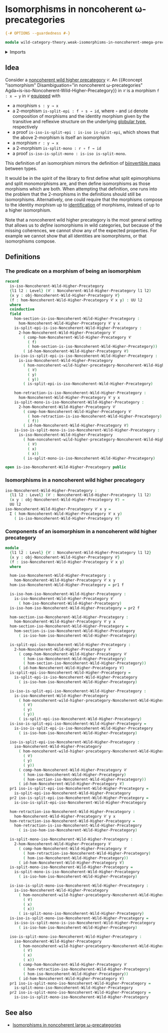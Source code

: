 # Isomorphisms in noncoherent ω-precategories

```agda
{-# OPTIONS --guardedness #-}

module wild-category-theory.weak-isomorphisms-in-noncoherent-omega-precategories where
```

<details><summary>Imports</summary>

```agda
open import foundation.dependent-pair-types
open import foundation.universe-levels

open import wild-category-theory.noncoherent-omega-precategories
```

</details>

## Idea

Consider a
[noncoherent wild higher precategory](wild-category-theory.noncoherent-omega-precategories.md)
`𝒞`. An
{{#concept "isomorphism" Disambiguation="in noncoherent ω-precategories" Agda=is-iso-Noncoherent-Wild-Higher-Precategory}}
in `𝒞` is a morphism `f : x → y` in `𝒞` [equipped](foundation.structure.md) with

- a morphism `s : y → x`
- a $2$-morphism `is-split-epi : f ∘ s → id`, where `∘` and `id` denote
  composition of morphisms and the identity morphism given by the transitive and
  reflexive structure on the underlying
  [globular type](globular-types.globular-types.md), respectively
- a proof `is-iso-is-split-epi : is-iso is-split-epi`, which shows that the
  above $2$-morphism is itself an isomorphism
- a morphism `r : y → x`
- a $2$-morphism `is-split-mono : r ∘ f → id`
- a proof `is-iso-is-split-mono : is-iso is-split-mono`.

This definition of an isomorphism mirrors the definition of
[biinvertible maps](foundation-core.equivalences.md) between types.

It would be in the spirit of the library to first define what split epimorphisms
and split monomorphisms are, and then define isomorphisms as those morphisms
which are both. When attempting that definition, one runs into the problem that
the $2$-morphisms in the definitions should still be isomorphisms.
Alternatively, one could require that the morphisms compose to the identity
morphism up to [identification](foundation-core.identity-types.md) of morphisms,
instead of up to a higher isomorphism.

Note that a noncoherent wild higher precategory is the most general setting that
allows us to _define_ isomorphisms in wild categories, but because of the
missing coherences, we cannot show any of the expected properties. For example
we cannot show that all identities are isomorphisms, or that isomorphisms
compose.

## Definitions

### The predicate on a morphism of being an isomorphism

```agda
record
  is-iso-Noncoherent-Wild-Higher-Precategory
  {l1 l2 : Level} (𝒞 : Noncoherent-Wild-Higher-Precategory l1 l2)
  {x y : obj-Noncoherent-Wild-Higher-Precategory 𝒞}
  (f : hom-Noncoherent-Wild-Higher-Precategory 𝒞 x y) : UU l2
  where
  coinductive
  field
    hom-section-is-iso-Noncoherent-Wild-Higher-Precategory :
      hom-Noncoherent-Wild-Higher-Precategory 𝒞 y x
    is-split-epi-is-iso-Noncoherent-Wild-Higher-Precategory :
      2-hom-Noncoherent-Wild-Higher-Precategory 𝒞
        ( comp-hom-Noncoherent-Wild-Higher-Precategory 𝒞
          ( f)
          ( hom-section-is-iso-Noncoherent-Wild-Higher-Precategory))
        ( id-hom-Noncoherent-Wild-Higher-Precategory 𝒞)
    is-iso-is-split-epi-is-iso-Noncoherent-Wild-Higher-Precategory :
      is-iso-Noncoherent-Wild-Higher-Precategory
        ( hom-noncoherent-wild-higher-precategory-Noncoherent-Wild-Higher-Precategory
          ( 𝒞)
          ( y)
          ( y))
        ( is-split-epi-is-iso-Noncoherent-Wild-Higher-Precategory)

    hom-retraction-is-iso-Noncoherent-Wild-Higher-Precategory :
      hom-Noncoherent-Wild-Higher-Precategory 𝒞 y x
    is-split-mono-is-iso-Noncoherent-Wild-Higher-Precategory :
      2-hom-Noncoherent-Wild-Higher-Precategory 𝒞
        ( comp-hom-Noncoherent-Wild-Higher-Precategory 𝒞
          ( hom-retraction-is-iso-Noncoherent-Wild-Higher-Precategory)
          ( f))
        ( id-hom-Noncoherent-Wild-Higher-Precategory 𝒞)
    is-iso-is-split-mono-is-iso-Noncoherent-Wild-Higher-Precategory :
      is-iso-Noncoherent-Wild-Higher-Precategory
        ( hom-noncoherent-wild-higher-precategory-Noncoherent-Wild-Higher-Precategory
          ( 𝒞)
          ( x)
          ( x))
        ( is-split-mono-is-iso-Noncoherent-Wild-Higher-Precategory)

open is-iso-Noncoherent-Wild-Higher-Precategory public
```

### Isomorphisms in a noncoherent wild higher precategory

```agda
iso-Noncoherent-Wild-Higher-Precategory :
  {l1 l2 : Level} (𝒞 : Noncoherent-Wild-Higher-Precategory l1 l2)
  (x y : obj-Noncoherent-Wild-Higher-Precategory 𝒞) →
  UU l2
iso-Noncoherent-Wild-Higher-Precategory 𝒞 x y =
  Σ ( hom-Noncoherent-Wild-Higher-Precategory 𝒞 x y)
    ( is-iso-Noncoherent-Wild-Higher-Precategory 𝒞)
```

### Components of an isomorphism in a noncoherent wild higher precategory

```agda
module _
  {l1 l2 : Level} {𝒞 : Noncoherent-Wild-Higher-Precategory l1 l2}
  {x y : obj-Noncoherent-Wild-Higher-Precategory 𝒞}
  (f : iso-Noncoherent-Wild-Higher-Precategory 𝒞 x y)
  where

  hom-iso-Noncoherent-Wild-Higher-Precategory :
    hom-Noncoherent-Wild-Higher-Precategory 𝒞 x y
  hom-iso-Noncoherent-Wild-Higher-Precategory = pr1 f

  is-iso-hom-iso-Noncoherent-Wild-Higher-Precategory :
    is-iso-Noncoherent-Wild-Higher-Precategory 𝒞
      ( hom-iso-Noncoherent-Wild-Higher-Precategory)
  is-iso-hom-iso-Noncoherent-Wild-Higher-Precategory = pr2 f

  hom-section-iso-Noncoherent-Wild-Higher-Precategory :
    hom-Noncoherent-Wild-Higher-Precategory 𝒞 y x
  hom-section-iso-Noncoherent-Wild-Higher-Precategory =
    hom-section-is-iso-Noncoherent-Wild-Higher-Precategory
      ( is-iso-hom-iso-Noncoherent-Wild-Higher-Precategory)

  is-split-epi-iso-Noncoherent-Wild-Higher-Precategory :
    2-hom-Noncoherent-Wild-Higher-Precategory 𝒞
      ( comp-hom-Noncoherent-Wild-Higher-Precategory 𝒞
        ( hom-iso-Noncoherent-Wild-Higher-Precategory)
        ( hom-section-iso-Noncoherent-Wild-Higher-Precategory))
      ( id-hom-Noncoherent-Wild-Higher-Precategory 𝒞)
  is-split-epi-iso-Noncoherent-Wild-Higher-Precategory =
    is-split-epi-is-iso-Noncoherent-Wild-Higher-Precategory
      ( is-iso-hom-iso-Noncoherent-Wild-Higher-Precategory)

  is-iso-is-split-epi-iso-Noncoherent-Wild-Higher-Precategory :
    is-iso-Noncoherent-Wild-Higher-Precategory
      ( hom-noncoherent-wild-higher-precategory-Noncoherent-Wild-Higher-Precategory
        ( 𝒞)
        ( y)
        ( y))
      ( is-split-epi-iso-Noncoherent-Wild-Higher-Precategory)
  is-iso-is-split-epi-iso-Noncoherent-Wild-Higher-Precategory =
    is-iso-is-split-epi-is-iso-Noncoherent-Wild-Higher-Precategory
      ( is-iso-hom-iso-Noncoherent-Wild-Higher-Precategory)

  iso-is-split-epi-iso-Noncoherent-Wild-Higher-Precategory :
    iso-Noncoherent-Wild-Higher-Precategory
      ( hom-noncoherent-wild-higher-precategory-Noncoherent-Wild-Higher-Precategory
        ( 𝒞)
        ( y)
        ( y))
      ( comp-hom-Noncoherent-Wild-Higher-Precategory 𝒞
        ( hom-iso-Noncoherent-Wild-Higher-Precategory)
        ( hom-section-iso-Noncoherent-Wild-Higher-Precategory))
      ( id-hom-Noncoherent-Wild-Higher-Precategory 𝒞)
  pr1 iso-is-split-epi-iso-Noncoherent-Wild-Higher-Precategory =
    is-split-epi-iso-Noncoherent-Wild-Higher-Precategory
  pr2 iso-is-split-epi-iso-Noncoherent-Wild-Higher-Precategory =
    is-iso-is-split-epi-iso-Noncoherent-Wild-Higher-Precategory

  hom-retraction-iso-Noncoherent-Wild-Higher-Precategory :
    hom-Noncoherent-Wild-Higher-Precategory 𝒞 y x
  hom-retraction-iso-Noncoherent-Wild-Higher-Precategory =
    hom-retraction-is-iso-Noncoherent-Wild-Higher-Precategory
      ( is-iso-hom-iso-Noncoherent-Wild-Higher-Precategory)

  is-split-mono-iso-Noncoherent-Wild-Higher-Precategory :
    2-hom-Noncoherent-Wild-Higher-Precategory 𝒞
      ( comp-hom-Noncoherent-Wild-Higher-Precategory 𝒞
        ( hom-retraction-iso-Noncoherent-Wild-Higher-Precategory)
        ( hom-iso-Noncoherent-Wild-Higher-Precategory))
      ( id-hom-Noncoherent-Wild-Higher-Precategory 𝒞)
  is-split-mono-iso-Noncoherent-Wild-Higher-Precategory =
    is-split-mono-is-iso-Noncoherent-Wild-Higher-Precategory
      ( is-iso-hom-iso-Noncoherent-Wild-Higher-Precategory)

  is-iso-is-split-mono-iso-Noncoherent-Wild-Higher-Precategory :
    is-iso-Noncoherent-Wild-Higher-Precategory
      ( hom-noncoherent-wild-higher-precategory-Noncoherent-Wild-Higher-Precategory
        ( 𝒞)
        ( x)
        ( x))
      ( is-split-mono-iso-Noncoherent-Wild-Higher-Precategory)
  is-iso-is-split-mono-iso-Noncoherent-Wild-Higher-Precategory =
    is-iso-is-split-mono-is-iso-Noncoherent-Wild-Higher-Precategory
      ( is-iso-hom-iso-Noncoherent-Wild-Higher-Precategory)

  iso-is-split-mono-iso-Noncoherent-Wild-Higher-Precategory :
    iso-Noncoherent-Wild-Higher-Precategory
      ( hom-noncoherent-wild-higher-precategory-Noncoherent-Wild-Higher-Precategory
        ( 𝒞)
        ( x)
        ( x))
      ( comp-hom-Noncoherent-Wild-Higher-Precategory 𝒞
        ( hom-retraction-iso-Noncoherent-Wild-Higher-Precategory)
        ( hom-iso-Noncoherent-Wild-Higher-Precategory))
      ( id-hom-Noncoherent-Wild-Higher-Precategory 𝒞)
  pr1 iso-is-split-mono-iso-Noncoherent-Wild-Higher-Precategory =
    is-split-mono-iso-Noncoherent-Wild-Higher-Precategory
  pr2 iso-is-split-mono-iso-Noncoherent-Wild-Higher-Precategory =
    is-iso-is-split-mono-iso-Noncoherent-Wild-Higher-Precategory
```

## See also

- [Isomorphisms in noncoherent large ω-precategories](wild-category-theory.isomorphisms-in-noncoherent-large-omega-precategories.md)
